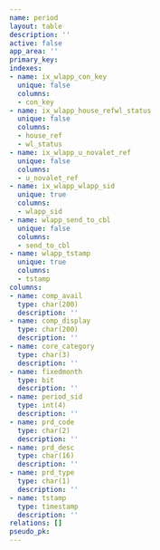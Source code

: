 ```yaml
---
name: period
layout: table
description: ''
active: false
app_area: ''
primary_key: 
indexes:
- name: ix_wlapp_con_key
  unique: false
  columns:
  - con_key
- name: ix_wlapp_house_refwl_status
  unique: false
  columns:
  - house_ref
  - wl_status
- name: ix_wlapp_u_novalet_ref
  unique: false
  columns:
  - u_novalet_ref
- name: ix_wlapp_wlapp_sid
  unique: true
  columns:
  - wlapp_sid
- name: wlapp_send_to_cbl
  unique: false
  columns:
  - send_to_cbl
- name: wlapp_tstamp
  unique: true
  columns:
  - tstamp
columns:
- name: comp_avail
  type: char(200)
  description: ''
- name: comp_display
  type: char(200)
  description: ''
- name: core_category
  type: char(3)
  description: ''
- name: fixedmonth
  type: bit
  description: ''
- name: period_sid
  type: int(4)
  description: ''
- name: prd_code
  type: char(2)
  description: ''
- name: prd_desc
  type: char(16)
  description: ''
- name: prd_type
  type: char(1)
  description: ''
- name: tstamp
  type: timestamp
  description: ''
relations: []
pseudo_pk: 
---
```


